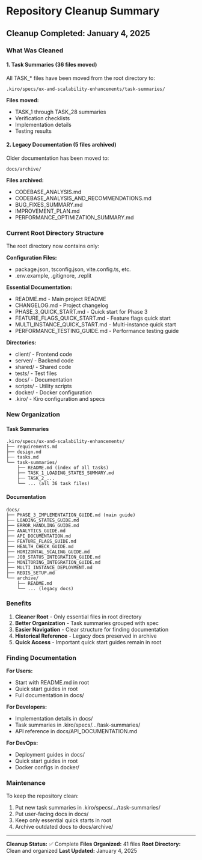 # Repository Cleanup Summary

## Cleanup Completed: January 4, 2025

### What Was Cleaned

#### 1. Task Summaries (36 files moved)
All TASK_* files have been moved from the root directory to:
```
.kiro/specs/ux-and-scalability-enhancements/task-summaries/
```

**Files moved:**
- TASK_1 through TASK_28 summaries
- Verification checklists
- Implementation details
- Testing results

#### 2. Legacy Documentation (5 files archived)
Older documentation has been moved to:
```
docs/archive/
```

**Files archived:**
- CODEBASE_ANALYSIS.md
- CODEBASE_ANALYSIS_AND_RECOMMENDATIONS.md
- BUG_FIXES_SUMMARY.md
- IMPROVEMENT_PLAN.md
- PERFORMANCE_OPTIMIZATION_SUMMARY.md

### Current Root Directory Structure

The root directory now contains only:

**Configuration Files:**
- package.json, tsconfig.json, vite.config.ts, etc.
- .env.example, .gitignore, .replit

**Essential Documentation:**
- README.md - Main project README
- CHANGELOG.md - Project changelog
- PHASE_3_QUICK_START.md - Quick start for Phase 3
- FEATURE_FLAGS_QUICK_START.md - Feature flags quick start
- MULTI_INSTANCE_QUICK_START.md - Multi-instance quick start
- PERFORMANCE_TESTING_GUIDE.md - Performance testing guide

**Directories:**
- client/ - Frontend code
- server/ - Backend code
- shared/ - Shared code
- tests/ - Test files
- docs/ - Documentation
- scripts/ - Utility scripts
- docker/ - Docker configuration
- .kiro/ - Kiro configuration and specs

### New Organization

#### Task Summaries
```
.kiro/specs/ux-and-scalability-enhancements/
├── requirements.md
├── design.md
├── tasks.md
└── task-summaries/
    ├── README.md (index of all tasks)
    ├── TASK_1_LOADING_STATES_SUMMARY.md
    ├── TASK_2_...
    └── ... (all 36 task files)
```

#### Documentation
```
docs/
├── PHASE_3_IMPLEMENTATION_GUIDE.md (main guide)
├── LOADING_STATES_GUIDE.md
├── ERROR_HANDLING_GUIDE.md
├── ANALYTICS_GUIDE.md
├── API_DOCUMENTATION.md
├── FEATURE_FLAGS_GUIDE.md
├── HEALTH_CHECK_GUIDE.md
├── HORIZONTAL_SCALING_GUIDE.md
├── JOB_STATUS_INTEGRATION_GUIDE.md
├── MONITORING_INTEGRATION_GUIDE.md
├── MULTI_INSTANCE_DEPLOYMENT.md
├── REDIS_SETUP.md
└── archive/
    ├── README.md
    └── ... (legacy docs)
```

### Benefits

1. **Cleaner Root** - Only essential files in root directory
2. **Better Organization** - Task summaries grouped with spec
3. **Easier Navigation** - Clear structure for finding documentation
4. **Historical Reference** - Legacy docs preserved in archive
5. **Quick Access** - Important quick start guides remain in root

### Finding Documentation

**For Users:**
- Start with README.md in root
- Quick start guides in root
- Full documentation in docs/

**For Developers:**
- Implementation details in docs/
- Task summaries in .kiro/specs/.../task-summaries/
- API reference in docs/API_DOCUMENTATION.md

**For DevOps:**
- Deployment guides in docs/
- Quick start guides in root
- Docker configs in docker/

### Maintenance

To keep the repository clean:
1. Put new task summaries in .kiro/specs/.../task-summaries/
2. Put user-facing docs in docs/
3. Keep only essential quick starts in root
4. Archive outdated docs to docs/archive/

---

**Cleanup Status:** ✅ Complete
**Files Organized:** 41 files
**Root Directory:** Clean and organized
**Last Updated:** January 4, 2025
